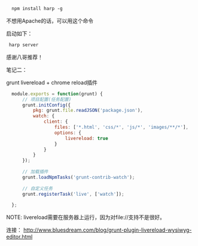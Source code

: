 ```html
  npm install harp -g
```

不想用Apache的话，可以用这个命令

启动如下：

```js
 harp server
```

感谢八哥推荐！


笔记二：

grunt livereload + chrome reload插件

```js
  module.exports = function(grunt) {
      // 项目配置(任务配置)
      grunt.initConfig({
          pkg: grunt.file.readJSON('package.json'),
          watch: {
              client: {
                  files: ['*.html', 'css/*', 'js/*', 'images/**/*'],
                  options: {
                      livereload: true
                  }
              }
          }
      });
   
      // 加载插件
      grunt.loadNpmTasks('grunt-contrib-watch');
   
      // 自定义任务
      grunt.registerTask('live', ['watch']);
   
  };
```

NOTE: livereload需要在服务器上运行，因为对file://支持不是很好。

连接： http://www.bluesdream.com/blog/grunt-plugin-livereload-wysiwyg-editor.html
